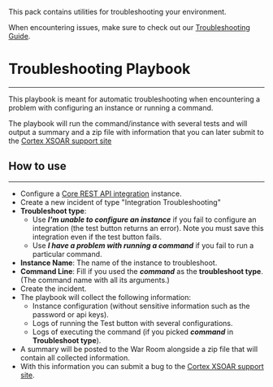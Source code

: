 This pack contains utilities for troubleshooting your environment. 

When encountering issues, make sure to check out our [Troubleshooting Guide](https://xsoar.pan.dev/docs/reference/articles/troubleshooting-guide).

# Troubleshooting Playbook

---
This playbook is meant for automatic troubleshooting when encountering a problem with configuring an 
instance or running a command.

The playbook will run the command/instance with several tests and will output a summary and a zip file with information
that you can later submit to the [Cortex XSOAR support site](https://support.paloaltonetworks.com)

## How to use 

---

* Configure a [Core REST API integration](https://xsoar.pan.dev/docs/reference/packs/integrations-and-incident-health-check#1-core-rest-api-integration) instance.
* Create a new incident of type "Integration Troubleshooting"
* **Troubleshoot type**:
  * Use ***I'm unable to configure an instance*** if you fail to configure an integration (the test button returns an error). 
    Note you must save this integration even if the test button fails.
  * Use ***I have a problem with running a command*** if you fail to run a particular command.
* **Instance Name**: The name of the instance to troubleshoot.
* **Command Line**: Fill if you used the ***command*** as the **troubleshoot type**. (The command name with all its arguments.)
* Create the incident.
* The playbook will collect the following information:
  * Instance configuration (without sensitive information such as the password or api keys).
  * Logs of running the Test button with several configurations.
  * Logs of executing the command (if you picked ***command*** in **Troubleshoot type**).
* A summary will be posted to the War Room alongside a zip file that will contain all collected information.
* With this information you can submit a bug to the [Cortex XSOAR support site](https://support.paloaltonetworks.com).
